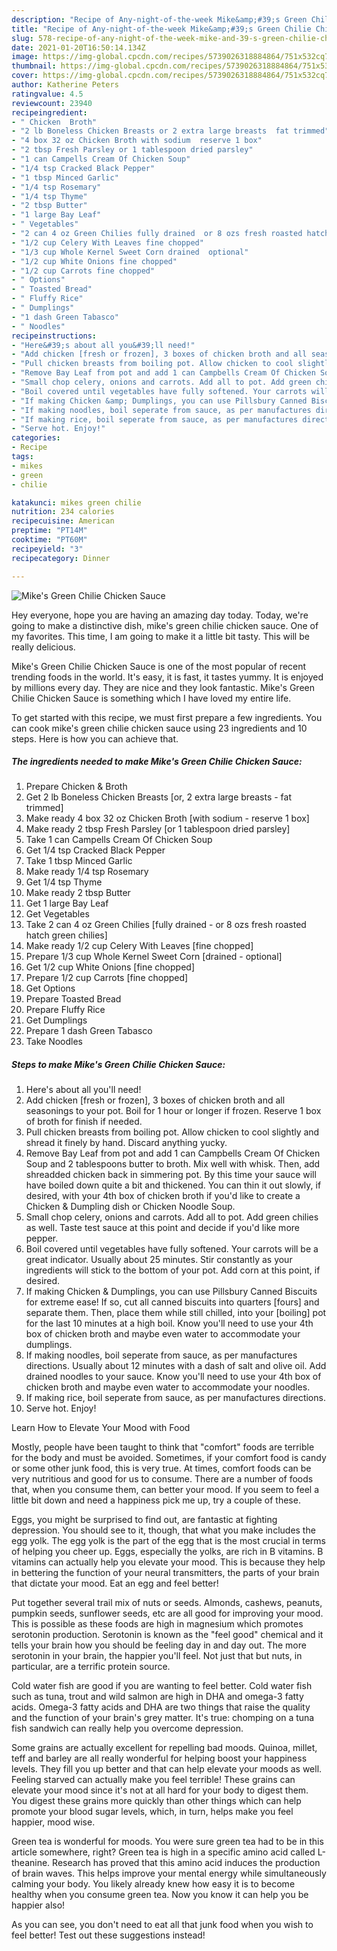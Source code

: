```yaml
---
description: "Recipe of Any-night-of-the-week Mike&amp;#39;s Green Chilie Chicken Sauce"
title: "Recipe of Any-night-of-the-week Mike&amp;#39;s Green Chilie Chicken Sauce"
slug: 578-recipe-of-any-night-of-the-week-mike-and-39-s-green-chilie-chicken-sauce
date: 2021-01-20T16:50:14.134Z
image: https://img-global.cpcdn.com/recipes/5739026318884864/751x532cq70/mikes-green-chilie-chicken-sauce-recipe-main-photo.jpg
thumbnail: https://img-global.cpcdn.com/recipes/5739026318884864/751x532cq70/mikes-green-chilie-chicken-sauce-recipe-main-photo.jpg
cover: https://img-global.cpcdn.com/recipes/5739026318884864/751x532cq70/mikes-green-chilie-chicken-sauce-recipe-main-photo.jpg
author: Katherine Peters
ratingvalue: 4.5
reviewcount: 23940
recipeingredient:
- " Chicken  Broth"
- "2 lb Boneless Chicken Breasts or 2 extra large breasts  fat trimmed"
- "4 box 32 oz Chicken Broth with sodium  reserve 1 box"
- "2 tbsp Fresh Parsley or 1 tablespoon dried parsley"
- "1 can Campells Cream Of Chicken Soup"
- "1/4 tsp Cracked Black Pepper"
- "1 tbsp Minced Garlic"
- "1/4 tsp Rosemary"
- "1/4 tsp Thyme"
- "2 tbsp Butter"
- "1 large Bay Leaf"
- " Vegetables"
- "2 can 4 oz Green Chilies fully drained  or 8 ozs fresh roasted hatch green chilies"
- "1/2 cup Celery With Leaves fine chopped"
- "1/3 cup Whole Kernel Sweet Corn drained  optional"
- "1/2 cup White Onions fine chopped"
- "1/2 cup Carrots fine chopped"
- " Options"
- " Toasted Bread"
- " Fluffy Rice"
- " Dumplings"
- "1 dash Green Tabasco"
- " Noodles"
recipeinstructions:
- "Here&#39;s about all you&#39;ll need!"
- "Add chicken [fresh or frozen], 3 boxes of chicken broth and all seasonings to your pot. Boil for 1 hour or longer if frozen. Reserve 1 box of broth for finish if needed."
- "Pull chicken breasts from boiling pot. Allow chicken to cool slightly and shread it finely by hand. Discard anything yucky."
- "Remove Bay Leaf from pot and add 1 can Campbells Cream Of Chicken Soup and 2 tablespoons butter to broth. Mix well with whisk. Then, add shreadded chicken back in simmering pot. By this time your sauce will have boiled down quite a bit and thickened. You can thin it out slowly, if desired, with your 4th box of chicken broth if you&#39;d like to create a Chicken &amp; Dumpling dish or Chicken Noodle Soup."
- "Small chop celery, onions and carrots. Add all to pot. Add green chilies as well. Taste test sauce at this point and decide if you&#39;d like more pepper."
- "Boil covered until vegetables have fully softened. Your carrots will be a great indicator. Usually about 25 minutes. Stir constantly as your ingredients will stick to the bottom of your pot. Add corn at this point, if desired."
- "If making Chicken &amp; Dumplings, you can use Pillsbury Canned Biscuits for extreme ease! If so, cut all canned biscuits into quarters [fours] and separate them. Then, place them while still chilled, into your [boiling] pot for the last 10 minutes at a high boil. Know you&#39;ll need to use your 4th box of chicken broth and maybe even water to accommodate your dumplings."
- "If making noodles, boil seperate from sauce, as per manufactures directions. Usually about 12 minutes with a dash of salt and olive oil. Add drained noodles to your sauce. Know you&#39;ll need to use your 4th box of chicken broth and maybe even water to accommodate your noodles."
- "If making rice, boil seperate from sauce, as per manufactures directions."
- "Serve hot. Enjoy!"
categories:
- Recipe
tags:
- mikes
- green
- chilie

katakunci: mikes green chilie 
nutrition: 234 calories
recipecuisine: American
preptime: "PT14M"
cooktime: "PT60M"
recipeyield: "3"
recipecategory: Dinner

---
```



![Mike&#39;s Green Chilie Chicken Sauce](https://img-global.cpcdn.com/recipes/5739026318884864/751x532cq70/mikes-green-chilie-chicken-sauce-recipe-main-photo.jpg)

Hey everyone, hope you are having an amazing day today. Today, we're going to make a distinctive dish, mike&#39;s green chilie chicken sauce. One of my favorites. This time, I am going to make it a little bit tasty. This will be really delicious.

Mike&#39;s Green Chilie Chicken Sauce is one of the most popular of recent trending foods in the world. It's easy, it is fast, it tastes yummy. It is enjoyed by millions every day. They are nice and they look fantastic. Mike&#39;s Green Chilie Chicken Sauce is something which I have loved my entire life.




To get started with this recipe, we must first prepare a few ingredients. You can cook mike&#39;s green chilie chicken sauce using 23 ingredients and 10 steps. Here is how you can achieve that.

<!--inarticleads1-->

##### The ingredients needed to make Mike&#39;s Green Chilie Chicken Sauce:

1. Prepare  Chicken &amp; Broth
1. Get 2 lb Boneless Chicken Breasts [or, 2 extra large breasts - fat trimmed]
1. Make ready 4 box 32 oz Chicken Broth [with sodium - reserve 1 box]
1. Make ready 2 tbsp Fresh Parsley [or 1 tablespoon dried parsley]
1. Take 1 can Campells Cream Of Chicken Soup
1. Get 1/4 tsp Cracked Black Pepper
1. Take 1 tbsp Minced Garlic
1. Make ready 1/4 tsp Rosemary
1. Get 1/4 tsp Thyme
1. Make ready 2 tbsp Butter
1. Get 1 large Bay Leaf
1. Get  Vegetables
1. Take 2 can 4 oz Green Chilies [fully drained - or 8 ozs fresh roasted hatch green chilies]
1. Make ready 1/2 cup Celery With Leaves [fine chopped]
1. Prepare 1/3 cup Whole Kernel Sweet Corn [drained - optional]
1. Get 1/2 cup White Onions [fine chopped]
1. Prepare 1/2 cup Carrots [fine chopped]
1. Get  Options
1. Prepare  Toasted Bread
1. Prepare  Fluffy Rice
1. Get  Dumplings
1. Prepare 1 dash Green Tabasco
1. Take  Noodles




<!--inarticleads2-->

##### Steps to make Mike&#39;s Green Chilie Chicken Sauce:

1. Here&#39;s about all you&#39;ll need!
1. Add chicken [fresh or frozen], 3 boxes of chicken broth and all seasonings to your pot. Boil for 1 hour or longer if frozen. Reserve 1 box of broth for finish if needed.
1. Pull chicken breasts from boiling pot. Allow chicken to cool slightly and shread it finely by hand. Discard anything yucky.
1. Remove Bay Leaf from pot and add 1 can Campbells Cream Of Chicken Soup and 2 tablespoons butter to broth. Mix well with whisk. Then, add shreadded chicken back in simmering pot. By this time your sauce will have boiled down quite a bit and thickened. You can thin it out slowly, if desired, with your 4th box of chicken broth if you&#39;d like to create a Chicken &amp; Dumpling dish or Chicken Noodle Soup.
1. Small chop celery, onions and carrots. Add all to pot. Add green chilies as well. Taste test sauce at this point and decide if you&#39;d like more pepper.
1. Boil covered until vegetables have fully softened. Your carrots will be a great indicator. Usually about 25 minutes. Stir constantly as your ingredients will stick to the bottom of your pot. Add corn at this point, if desired.
1. If making Chicken &amp; Dumplings, you can use Pillsbury Canned Biscuits for extreme ease! If so, cut all canned biscuits into quarters [fours] and separate them. Then, place them while still chilled, into your [boiling] pot for the last 10 minutes at a high boil. Know you&#39;ll need to use your 4th box of chicken broth and maybe even water to accommodate your dumplings.
1. If making noodles, boil seperate from sauce, as per manufactures directions. Usually about 12 minutes with a dash of salt and olive oil. Add drained noodles to your sauce. Know you&#39;ll need to use your 4th box of chicken broth and maybe even water to accommodate your noodles.
1. If making rice, boil seperate from sauce, as per manufactures directions.
1. Serve hot. Enjoy!




Learn How to Elevate Your Mood with Food


Mostly, people have been taught to think that "comfort" foods are terrible for the body and must be avoided. Sometimes, if your comfort food is candy or some other junk food, this is very true. At times, comfort foods can be very nutritious and good for us to consume. There are a number of foods that, when you consume them, can better your mood. If you seem to feel a little bit down and need a happiness pick me up, try a couple of these.

Eggs, you might be surprised to find out, are fantastic at fighting depression. You should see to it, though, that what you make includes the egg yolk. The egg yolk is the part of the egg that is the most crucial in terms of helping you cheer up. Eggs, especially the yolks, are rich in B vitamins. B vitamins can actually help you elevate your mood. This is because they help in bettering the function of your neural transmitters, the parts of your brain that dictate your mood. Eat an egg and feel better!

Put together several trail mix of nuts or seeds. Almonds, cashews, peanuts, pumpkin seeds, sunflower seeds, etc are all good for improving your mood. This is possible as these foods are high in magnesium which promotes serotonin production. Serotonin is known as the "feel good" chemical and it tells your brain how you should be feeling day in and day out. The more serotonin in your brain, the happier you'll feel. Not just that but nuts, in particular, are a terrific protein source.

Cold water fish are good if you are wanting to feel better. Cold water fish such as tuna, trout and wild salmon are high in DHA and omega-3 fatty acids. Omega-3 fatty acids and DHA are two things that raise the quality and the function of your brain's grey matter. It's true: chomping on a tuna fish sandwich can really help you overcome depression. 

Some grains are actually excellent for repelling bad moods. Quinoa, millet, teff and barley are all really wonderful for helping boost your happiness levels. They fill you up better and that can help elevate your moods as well. Feeling starved can actually make you feel terrible! These grains can elevate your mood since it's not at all hard for your body to digest them. You digest these grains more quickly than other things which can help promote your blood sugar levels, which, in turn, helps make you feel happier, mood wise.

Green tea is wonderful for moods. You were sure green tea had to be in this article somewhere, right? Green tea is high in a specific amino acid called L-theanine. Research has proved that this amino acid induces the production of brain waves. This helps improve your mental energy while simultaneously calming your body. You likely already knew how easy it is to become healthy when you consume green tea. Now you know it can help you be happier also!

As you can see, you don't need to eat all that junk food when you wish to feel better! Test out  these suggestions  instead!

